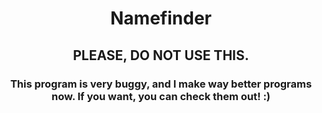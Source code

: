 <h1 align="center">
Namefinder
</h1>
<h2 align="center">
PLEASE, DO NOT USE THIS.
</h2>
<h3 align="center">
This program is very buggy, and I make way better programs now. If you want, you can check them out! :)
</h3>
